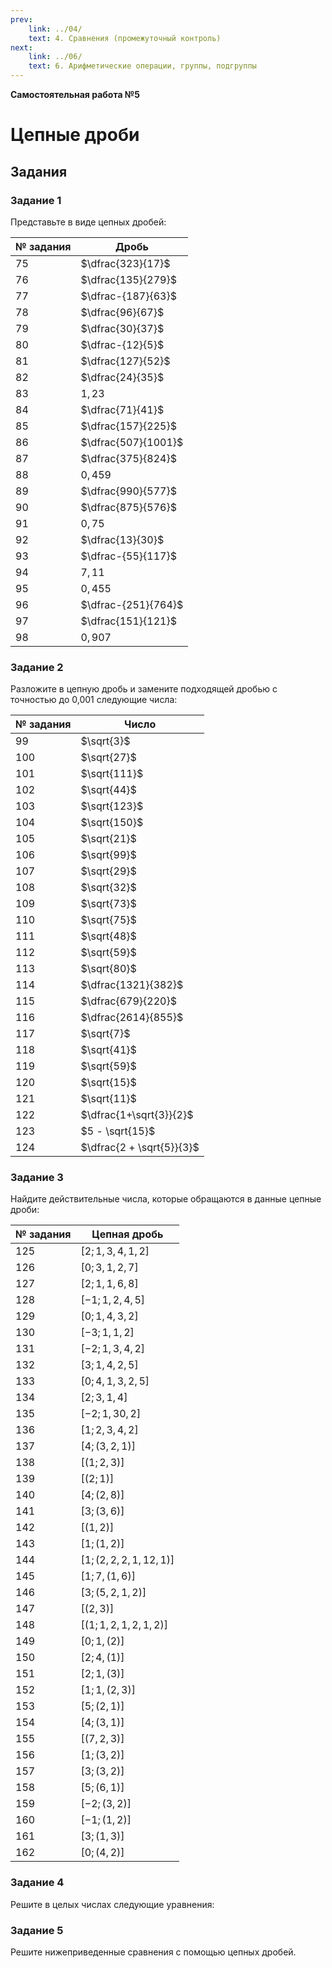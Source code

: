 ```yaml
---
prev:
    link: ../04/
    text: 4. Сравнения (промежуточный контроль)
next:
    link: ../06/
    text: 6. Арифметические операции, группы, подгруппы
---
```


**Самостоятельная работа №5**

# Цепные дроби

## Задания

### Задание 1

Представьте в виде цепных дробей:

| № задания | Дробь |
|-|-|
| 75 | $\dfrac{323}{17}$ |
| 76 | $\dfrac{135}{279}$ |
| 77 | $\dfrac-{187}{63}$ |
| 78 | $\dfrac{96}{67}$ |
| 79 | $\dfrac{30}{37}$ |
| 80 | $\dfrac-{12}{5}$ |
| 81 | $\dfrac{127}{52}$ |
| 82 | $\dfrac{24}{35}$ |
| 83 | $1,23$ |
| 84 | $\dfrac{71}{41}$ |
| 85 | $\dfrac{157}{225}$ |
| 86 | $\dfrac{507}{1001}$ |
| 87 | $\dfrac{375}{824}$ |
| 88 | $0,459$ |
| 89 | $\dfrac{990}{577}$ |
| 90 | $\dfrac{875}{576}$ |
| 91 | $0,75$ |
| 92 | $\dfrac{13}{30}$ |
| 93 | $\dfrac-{55}{117}$ |
| 94 | $7,11$ |
| 95 | $0,455$ |
| 96 | $\dfrac-{251}{764}$ |
| 97 | $\dfrac{151}{121}$ |
| 98 | $0,907$ |

### Задание 2

Разложите в цепную дробь и замените подходящей дробью с точностью до 0,001 следующие числа:

| № задания | Число |
|-|-|
| 99 | $\sqrt{3}$ |
| 100 | $\sqrt{27}$ |
| 101 | $\sqrt{111}$ |
| 102 | $\sqrt{44}$ |
| 103 | $\sqrt{123}$ |
| 104 | $\sqrt{150}$ |
| 105 | $\sqrt{21}$ |
| 106 | $\sqrt{99}$ |
| 107 | $\sqrt{29}$ |
| 108 | $\sqrt{32}$ |
| 109 | $\sqrt{73}$ |
| 110 | $\sqrt{75}$ |
| 111 | $\sqrt{48}$ |
| 112 | $\sqrt{59}$ |
| 113 | $\sqrt{80}$ |
| 114 | $\dfrac{1321}{382}$ |
| 115 | $\dfrac{679}{220}$ |
| 116 | $\dfrac{2614}{855}$ |
| 117 | $\sqrt{7}$ |
| 118 | $\sqrt{41}$ |
| 119 | $\sqrt{59}$ |
| 120 | $\sqrt{15}$ |
| 121 | $\sqrt{11}$ |
| 122 | $\dfrac{1+\sqrt{3}}{2}$ |
| 123 | $5 - \sqrt{15}$ |
| 124 | $\dfrac{2 + \sqrt{5}}{3}$ |

### Задание 3

Найдите действительные числа, которые обращаются в данные цепные дроби:

| № задания | Цепная дробь |
|-|-|
| 125 | $[2; 1, 3, 4, 1, 2]$ |
| 126 | $[0; 3, 1, 2, 7]$ |
| 127 | $[2; 1, 1, 6, 8]$ |
| 128 | $[-1; 1, 2, 4, 5]$ |
| 129 | $[0; 1, 4, 3, 2]$ |
| 130 | $[-3; 1, 1, 2]$ |
| 131 | $[-2; 1, 3, 4, 2]$ |
| 132 | $[3; 1, 4, 2, 5]$ |
| 133 | $[0; 4, 1, 3, 2, 5]$ |
| 134 | $[2; 3, 1, 4]$ |
| 135 | $[-2; 1, 30, 2]$ |
| 136 | $[1; 2, 3, 4, 2]$ |
| 137 | $[4; (3, 2, 1)]$ |
| 138 | $[(1; 2, 3)]$ |
| 139 | $[(2; 1)]$ |
| 140 | $[4; (2, 8)]$ |
| 141 | $[3; (3, 6)]$ |
| 142 | $[(1, 2)]$ |
| 143 | $[1; (1, 2)]$ |
| 144 | $[1; (2, 2, 2, 1, 12, 1)]$ |
| 145 | $[1; 7, (1, 6)]$ |
| 146 | $[3; (5, 2, 1, 2)]$ |
| 147 | $[(2, 3)]$ |
| 148 | $[(1; 1, 2, 1, 2, 1, 2)]$ |
| 149 | $[0; 1, (2)]$ |
| 150 | $[2; 4, (1)]$ |
| 151 | $[2; 1, (3)]$ |
| 152 | $[1; 1, (2, 3)]$ |
| 153 | $[5; (2, 1)]$ |
| 154 | $[4; (3, 1)]$ |
| 155 | $[(7, 2, 3)]$ |
| 156 | $[1; (3, 2)]$ |
| 157 | $[3; (3, 2)]$ |
| 158 | $[5; (6, 1)]$ |
| 159 | $[-2; (3, 2)]$ |
| 160 | $[-1; (1, 2)]$ |
| 161 | $[3; (1, 3)]$ |
| 162 | $[0; (4, 2)]$ |

### Задание 4

Решите в целых числах следующие уравнения:

### Задание 5

Решите нижеприведенные сравнения с помощью цепных дробей.